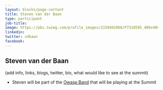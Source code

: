 ```yaml
---
layout: blocks/page-content
title: Steven van der Baan
type: participant
job-title:
image: https://pbs.twimg.com/profile_images/2150492060/P7310595_400x400.JPG
linkedin:
twitter: vdbaan
facebook:
---
```


## Steven van der Baan

(add info, links, blogs, twitter, bio, what would like to see at the summit)

* Steven will be part of the [Owasp Band](../Logistics/Owasp-Band.md) that will be playing at the Summit
